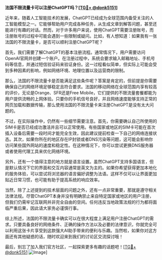 **法国不限流量卡可以注册ChatGPT吗？[[TG💪+ @donk5151](https://t.me/s/donk5151)]**

近年来，随着人工智能技术的发展，ChatGPT已经成为全球范围内备受关注的人工智能模型之一。它能够帮助用户完成各种任务，从生成文章到解答问题，甚至还能进行有趣的对话。然而，对于许多用户来说，使用ChatGPT需要注册账号，而注册账号的过程中可能会遇到一些限制或疑问。比如，有人想知道：如果我有一张法国的不限流量卡，是否可以顺利注册ChatGPT呢？

首先，我们需要了解ChatGPT的基本注册流程。通常情况下，用户需要访问OpenAI官网并创建一个账户。在注册过程中，系统会要求输入邮箱地址、手机号码等信息，并通过短信验证码来验证身份。这一过程看似简单，但实际上可能会受到多种因素的影响，例如网络环境、地理位置以及运营商的限制。

那么，法国的不限流量卡是否能满足这些条件呢？答案是肯定的，但前提是你需要确保自己的网络环境足够稳定且符合要求。法国的移动网络在全球范围内享有较高的评价，无论是Orange、SFR还是Free Mobile，它们提供的不限流量套餐都能为用户提供流畅的上网体验。只要你的手机信号良好，并且网络速度能够支持正常的网页加载和数据传输，那么使用法国的不限流量卡来注册ChatGPT是没有太大问题的。

不过，在实际操作中，仍然有一些细节需要注意。首先，你需要确认自己所使用的SIM卡是否已经成功激活并且可以正常使用。有些国家或地区的SIM卡可能在首次插入设备后需要一段时间才能完全生效，因此建议提前检查一下自己的网络连接状态。其次，如果你所在的地区存在IP封锁或者DNS污染等问题，这可能会影响你访问某些国外网站的速度和稳定性。在这种情况下，你可以尝试更换DNS服务器或者使用代理工具来优化网络环境。

另外，还有一个值得注意的地方就是语言设置。虽然ChatGPT支持多国语言，但是默认情况下它的界面和交互内容通常是英文为主的。如果你希望获得更加本地化的服务体验，可以尝试将浏览器的语言偏好调整为法语。这样不仅可以让界面更加贴近日常习惯，也可能有助于提高系统的响应效率。

当然，除了上述提到的技术层面的问题之外，还有一点非常重要，那就是遵守相关法律法规。尽管ChatGPT本身并没有明确禁止来自特定国家或地区的用户注册，但我们仍需牢记互联网并非完全自由的空间。任何违反当地政策法规的行为都将面临严重后果，因此请大家务必谨慎行事。

综上所述，法国的不限流量卡确实可以在很大程度上满足用户注册ChatGPT的需求。只要具备良好的网络条件、正确的操作方法以及必要的法律意识，你就完全可以利用这张卡片享受到这款强大AI助手带来的便利与乐趣。当然啦，如果你对这方面还有其他疑惑的话，随时欢迎来到我们的讨论区交流探讨哦！

最后，别忘了加入我们官方社区，一起探索更多有趣的话题吧！[[TG💪+ @donk5151](https://t.me/s/donk5151) ![Image](https://i.postimg.cc/rwNCRYN7/Snipaste-2025-04-30-17-27-05.png)]